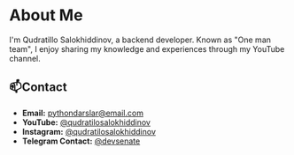 # About Me

I'm Qudratillo Salokhiddinov, a backend developer. Known as "One man team", I enjoy sharing my knowledge and experiences through my YouTube channel.

## :mailbox:Contact

- **Email:** pythondarslar@email.com
- **YouTube:** [@qudratilosalokhiddinov](https://www.youtube.com/qudratilosalokhiddinov)
- **Instagram:** [@qudratilosalokhiddinov](https://www.instagram.com/qudratillosalokhiddinov/)
- **Telegram Contact:** [@devsenate](https://www.t.me/devSenate)
